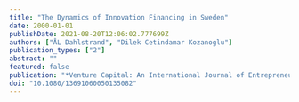 ```yaml
---
title: "The Dynamics of Innovation Financing in Sweden"
date: 2000-01-01
publishDate: 2021-08-20T12:06:02.777699Z
authors: ["ÅL Dahlstrand", "Dilek Cetindamar Kozanoglu"]
publication_types: ["2"]
abstract: ""
featured: false
publication: "*Venture Capital: An International Journal of Entrepreneurial Finance 2 (3 łdots*"
doi: "10.1080/13691060050135082"
---
```


